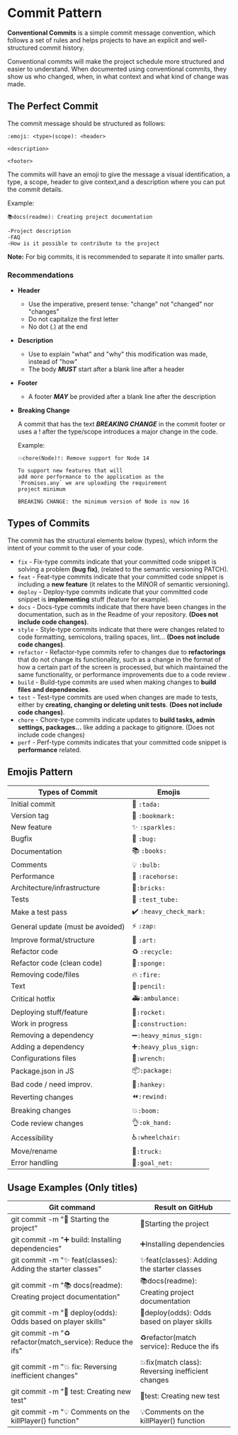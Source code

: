 # Commit Pattern

**Conventional Commits** is a simple commit message convention, which follows a set of rules and helps projects to have an explicit and well-structured commit history.

Conventional commits will make the project schedule more structured and easier to understand. When documented using conventional commits, they show us who changed, when, in what context and what kind of change was made.

## The Perfect Commit

The commit message should be structured as follows:

```
:emoji: <type>(scope): <header>

<description>

<footer>
```
The commits will have an emoji to give the message a visual identification, a type, a scope, header to give context,and a description where you can put the commit details.

Example:
```
📚docs(readme): Creating project documentation

-Project description
-FAQ
-How is it possible to contribute to the project
```

**Note:** For big commits, it is recommended to separate it into smaller parts.

### Recommendations
- **Header** 
  - Use the imperative, present tense: "change" not "changed" nor "changes"
  - Do not capitalize the first letter
  - No dot (.) at the end

- **Description**
  - Use to explain "what" and "why" this modification was made, instead of "how"
  - The body ***MUST*** start after a blank line after a header
  
- **Footer**
  - A footer ***MAY*** be provided after a blank line after the description

- **Breaking Change** 

    A commit that has the text ***BREAKING CHANGE*** in the commit footer or uses a ! after the type/scope introduces a major change in the code.

    Example:
    ```
    💥chore(Node)!: Remove support for Node 14

    To support new features that will
    add more performance to the application as the
    `Promises.any` we are uploading the requirement
    project minimum

    BREAKING CHANGE: the minimum version of Node is now 16

    ```

## Types of Commits

The commit has the structural elements below (types), which inform the intent of your commit to the user of your code.

- `fix` - Fix-type commits indicate that your committed code snippet is solving a problem **(bug fix)**, (related to the semantic versioning PATCH).
- `feat` - Feat-type commits indicate that your committed code snippet is including a **new feature** (it relates to the MINOR of semantic versioning).
- `deploy` - Deploy-type commits indicate that your committed code snippet is **implementing** stuff (feature for example).
- `docs` - Docs-type commits indicate that there have been changes in the documentation, such as in the Readme of your repository. **(Does not include code changes)**.
- `style` - Style-type commits indicate that there were changes related to code formatting, semicolons, trailing spaces, lint... **(Does not include code changes)**.
- `refactor` - Refactor-type commits refer to changes due to **refactorings** that do not change its functionality, such as a change in the format of how a certain part of the screen is processed, but which maintained the same functionality, or performance improvements due to a code review .
- `build` - Build-type commits are used when making changes to **build files and dependencies**.
- `test` - Test-type commits are used when changes are made to tests, either by **creating, changing or deleting unit tests**. **(Does not include code changes)**.
- `chore` - Chore-type commits indicate updates to **build tasks, admin settings, packages...** like adding a package to gitignore. (Does not include code changes)
- `perf` - Perf-type commits indicates that your committed code snippet is **performance** related.

## Emojis Pattern

|Types of Commit                  |Emojis                   |
|---------------------------------|-------------------------|
|Initial commit                   |🎉 `:tada:`             |
|Version tag                      |🔖 `:bookmark:`         | 
|New feature	                  |✨ `:sparkles:`         |
|Bugfix	                          |🐛 `:bug:`              |
|Documentation	                  |📚 `:books:`            |
|Comments                         |💡 `:bulb:`              |
|Performance                      |🐎 `:racehorse:`        |
|Architecture/infrastructure      |🧱`:bricks:`            |
|Tests	                          |🧪 `:test_tube:`        |
|Make a test pass	              |✔️ `:heavy_check_mark:` |
|General update (must be avoided) |⚡ `:zap:`              |
|Improve format/structure         |🎨 `:art:`              |
|Refactor code                    |♻️ `:recycle:`           |
|Refactor code (clean code)       |🧽`:sponge:`            |
|Removing code/files              |🔥 `:fire:`              |
|Text	                          |📝`:pencil:`            |
|Critical hotfix	              |🚑`:ambulance:`         | 
|Deploying stuff/feature	      |🚀`:rocket:`            |  
|Work in progress	              |🚧`:construction:`      |
|Removing a dependency	          |➖`:heavy_minus_sign:`  |
|Adding a dependency	          |➕`:heavy_plus_sign:`   |
|Configurations files	          |🔧`:wrench:`            |
|Package.json in JS	              |📦`:package:`           |
|Bad code / need improv.	      |💩`:hankey:`            | 
|Reverting changes	              |⏪`:rewind:`            |
|Breaking changes	              |💥`:boom:`              |
|Code review changes	          |👌`:ok_hand:`            |
|Accessibility	                  |♿`:wheelchair:`        |
|Move/rename	                  |🚚`:truck:`             |
|Error handling                   |🥅`:goal_net:`          |

## Usage Examples (Only titles)

|Git command                                                                   |Result on GitHub                                 |
|------------------------------------------------------------------------------|-------------------------------------------------|
|git commit -m ":tada: Starting the project"                                   |🎉Starting the project                          |
|git commit -m ":heavy_plus_sign: build: Installing dependencies"              |➕Installing dependencies                       |
|git commit -m ":sparkles: feat(classes): Adding the starter classes"          |✨feat(classes): Adding the starter classes     |
|git commit -m ":books: docs(readme): Creating project documentation"          |📚docs(readme): Creating project documentation  |
|git commit -m ":bug: deploy(odds): Odds based on player skills"               |🚀deploy(odds): Odds based on player skills |
|git commit -m ":recycle: refactor(match_service): Reduce the ifs"	           |♻️refactor(match service): Reduce the ifs
|git commit -m ":boom: fix: Reversing inefficient changes"	                   |💥fix(match class): Reversing inefficient changes           |
|git commit -m ":test_tube: test: Creating new test"	                       |🧪test: Creating new test                      |
|git commit -m ":bulb: Comments on the killPlayer() function"                  |💡Comments on the killPlayer() function         |
